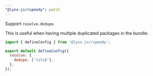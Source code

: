 ```yaml
---
"@lynx-js/rspeedy": patch
---
```


Support `resolve.dedupe`.

This is useful when having multiple duplicated packages in the bundle:

```js
import { defineConfig } from '@lynx-js/rspeedy';

export default defineConfig({
  resolve: {
    dedupe: ['tslib'],
  },
});
```
